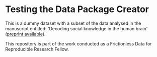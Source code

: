 # Testing the Data Package Creator 
This is a dummy dataset with a subset of the data analysed in the manuscript entitled: 'Decoding social knowledge in the human brain' ([preprint available](https://www.biorxiv.org/content/10.1101/2020.08.18.255513v1.abstract)). 

This repository is part of the work conducted as a Frictionless Data for Reproducible Research Fellow.
